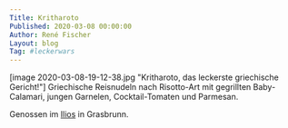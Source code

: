 ```yaml
---
Title: Kritharoto
Published: 2020-03-08 00:00:00
Author: René Fischer
Layout: blog
Tag: #leckerwars
---
```

[image 2020-03-08-19-12-38.jpg "Kritharoto, das leckerste griechische Gericht!"]
Griechische Reisnudeln nach Risotto-Art mit gegrillten Baby-Calamari, jungen Garnelen, Cocktail-Tomaten und Parmesan.

Genossen im [Ilios](https://goo.gl/maps/tYi2FGWwdHYds4fY7) in Grasbrunn.
